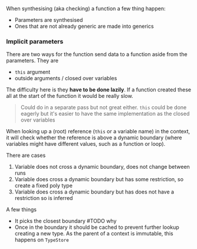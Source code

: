 When synthesising (aka checking) a function a few thing happen:
- Parameters are synthesised
- Ones that are not already generic are made into generics

### Implicit parameters
There are two ways for the function send data to a function aside from the parameters. They are
- `this` argument
- outside arguments / closed over variables

The difficulty here is they **have to be done lazily**. If a function created these all at the start of the function it would be really slow.

> Could do in a separate pass but not great either. `this` could be done eagerly but it's easier to have the same implementation as the closed over variables

When looking up a (root) reference (`this` or a variable name) in the context, it will check whether the reference is above a dynamic boundary (where variables might have different values, such as a function or loop).

There are cases
1. Variable does not cross a dynamic boundary, does not change between runs
2. Variable does cross a dynamic boundary but has some restriction, so create a fixed poly type
3. Variable does cross a dynamic boundary but has does not have a restriction so is inferred

A few things
- It picks the closest boundary #TODO why
- Once in the boundary it should be cached to prevent further lookup creating a new type. As the parent of a context is immutable, this happens on `TypeStore`
